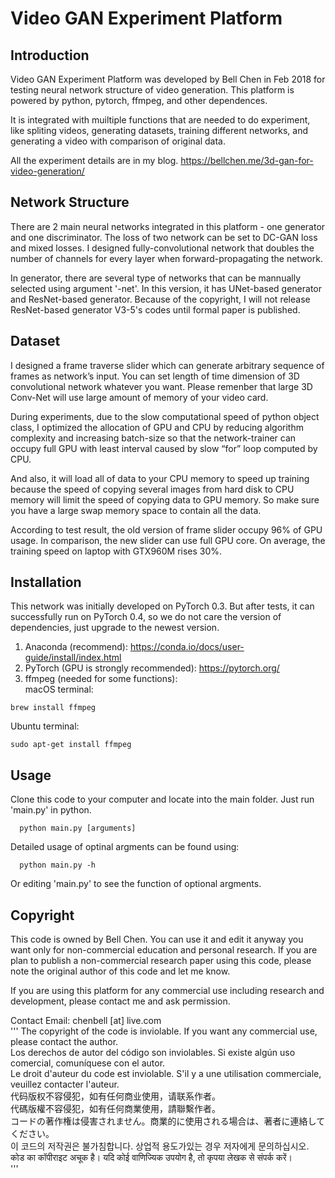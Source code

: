 # Video GAN Experiment Platform
## Introduction
Video GAN Experiment Platform was developed by Bell Chen in Feb 2018 for testing neural network structure of video generation. This platform is powered by python, pytorch, ffmpeg, and other dependences.  

It is integrated with muiltiple functions that are needed to do experiment, like spliting videos, generating datasets, training different networks, and generating a video with comparison of original data.  

All the experiment details are in my blog.
https://bellchen.me/3d-gan-for-video-generation/

## Network Structure
There are 2 main neural networks integrated in this platform - one generator and one discriminator. The loss of two network can be set to DC-GAN loss and mixed losses. I designed fully-convolutional network that doubles the number of channels for every layer when forward-propagating the network.  

In generator, there are several type of networks that can be mannually selected using argument '-net'. In this version, it has UNet-based generator and ResNet-based generator. Because of the copyright, I will not release ResNet-based generator V3-5's codes until formal paper is published.

## Dataset
I designed a frame traverse slider which can generate arbitrary sequence of frames as network’s input. You can set length of time dimension of 3D convolutional network whatever you want. Please remenber that large 3D Conv-Net will use large amount of memory of your video card.  

During experiments, due to the slow computational speed of python object class, I optimized the allocation of GPU and CPU by reducing algorithm complexity and increasing batch-size so that the network-trainer can occupy full GPU with least interval caused by slow “for” loop computed by CPU.  

And also, it will load all of data to your CPU memory to speed up training because the speed of copying several images from  hard disk to CPU memory will limit the speed of copying data to GPU memory. So make sure you have a large swap memory space to contain all the data.

According to test result, the old version of frame slider occupy 96% of GPU usage. In comparison, the new slider can use full GPU core. On average, the training speed on laptop with GTX960M rises 30%.

## Installation
This network was initially developed on PyTorch 0.3. But after tests, it can successfully run on PyTorch 0.4, so we do not care the version of dependencies, just upgrade to the newest version.

1. Anaconda (recommend):
  https://conda.io/docs/user-guide/install/index.html
2. PyTorch (GPU is strongly recommended):
  https://pytorch.org/
3. ffmpeg (needed for some functions):  
  macOS terminal: 
  ```
  brew install ffmpeg
  ```
  Ubuntu terminal:
  ```
  sudo apt-get install ffmpeg
  ```

## Usage
Clone this code to your computer and locate into the main folder. Just run 'main.py' in python.  
```
  python main.py [arguments]
```
Detailed usage of optinal argments can be found using:
```
  python main.py -h
```
Or editing 'main.py' to see the function of optional argments.
              
## Copyright
This code is owned by Bell Chen. You can use it and edit it anyway you want only for non-commercial education and personal research. If you are plan to publish a non-commercial research paper using this code, please note the original author of this code and let me know.  

If you are using this platform for any commercial use including research and development, please contact me and ask permission.  

Contact Email: chenbell [at] live.com  
'''
The copyright of the code is inviolable. If you want any commercial use, please contact the author.  
Los derechos de autor del código son inviolables. Si existe algún uso comercial, comuníquese con el autor.  
Le droit d'auteur du code est inviolable. S'il y a une utilisation commerciale, veuillez contacter l'auteur.  
代码版权不容侵犯，如有任何商业使用，请联系作者。  
代碼版權不容侵犯，如有任何商業使用，請聯繫作者。  
コードの著作権は侵害されません。商業的に使用される場合は、著者に連絡してください。  
이 코드의 저작권은 불가침합니다. 상업적 용도가있는 경우 저자에게 문의하십시오.  
कोड का कॉपीराइट अचूक है। यदि कोई वाणिज्यिक उपयोग है, तो कृपया लेखक से संपर्क करें।  
'''
